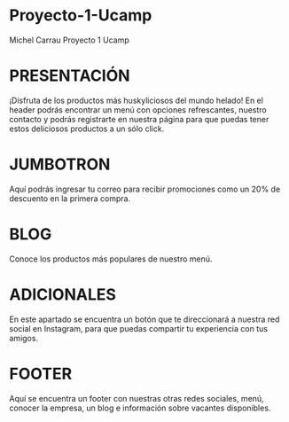 # Proyecto-1-Ucamp
Michel Carrau Proyecto 1 Ucamp 
<h1> PRESENTACIÓN </h2>
¡Disfruta de los productos más huskyliciosos del mundo helado!
En el header podrás encontrar un menú con opciones refrescantes, nuestro contacto y podrás registrarte en nuestra página para que puedas tener estos deliciosos productos a un sólo click.
<h1> JUMBOTRON </h1>
Aquí podrás ingresar tu correo para recibir promociones como un 20% de descuento en la primera compra.
<h1> BLOG </h1>
Conoce los productos más populares de nuestro menú.
<h1> ADICIONALES </h1>
En este apartado se encuentra un botón que te direccionará a nuestra red social en Instagram, para que puedas compartir tu experiencia con tus amigos.
<h1> FOOTER </h1>
Aquí se encuentra un footer con nuestras otras redes sociales, menú, conocer la empresa, un blog e información sobre vacantes disponibles.
